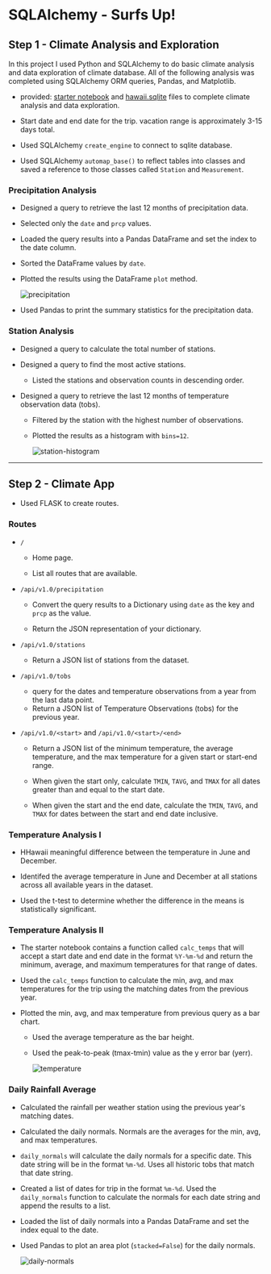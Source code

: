 # SQLAlchemy - Surfs Up!

## Step 1 - Climate Analysis and Exploration

In this project I used Python and SQLAlchemy to do basic climate analysis and data exploration of climate database. All of the following analysis was completed using SQLAlchemy ORM queries, Pandas, and Matplotlib.

* provided: [starter notebook](climate_starter.ipynb) and [hawaii.sqlite](Resources/hawaii.sqlite) files to complete climate analysis and data exploration.

* Start date and end date for the trip. vacation range is approximately 3-15 days total.

* Used SQLAlchemy `create_engine` to connect to sqlite database.

* Used SQLAlchemy `automap_base()` to reflect tables into classes and saved a reference to those classes called `Station` and `Measurement`.

### Precipitation Analysis

* Designed a query to retrieve the last 12 months of precipitation data.

* Selected only the `date` and `prcp` values.

* Loaded the query results into a Pandas DataFrame and set the index to the date column.

* Sorted the DataFrame values by `date`.

* Plotted the results using the DataFrame `plot` method.

  ![precipitation](Images/precipitation.png)

* Used Pandas to print the summary statistics for the precipitation data.

### Station Analysis

* Designed a query to calculate the total number of stations.

* Designed a query to find the most active stations.

  * Listed the stations and observation counts in descending order.

* Designed a query to retrieve the last 12 months of temperature observation data (tobs).

  * Filtered by the station with the highest number of observations.

  * Plotted the results as a histogram with `bins=12`.

    ![station-histogram](Images/station-histogram.png)

- - -

## Step 2 - Climate App

* Used FLASK to create routes.

### Routes

* `/`

  * Home page.

  * List all routes that are available.

* `/api/v1.0/precipitation`

  * Convert the query results to a Dictionary using `date` as the key and `prcp` as the value.

  * Return the JSON representation of your dictionary.

* `/api/v1.0/stations`

  * Return a JSON list of stations from the dataset.

* `/api/v1.0/tobs`
  * query for the dates and temperature observations from a year from the last data point.
  * Return a JSON list of Temperature Observations (tobs) for the previous year.

* `/api/v1.0/<start>` and `/api/v1.0/<start>/<end>`

  * Return a JSON list of the minimum temperature, the average temperature, and the max temperature for a given start or start-end range.

  * When given the start only, calculate `TMIN`, `TAVG`, and `TMAX` for all dates greater than and equal to the start date.

  * When given the start and the end date, calculate the `TMIN`, `TAVG`, and `TMAX` for dates between the start and end date inclusive.


### Temperature Analysis I

* HHawaii meaningful difference between the temperature in June and December.

* Identifed the average temperature in June and December at all stations across all available years in the dataset.

* Used the t-test to determine whether the difference in the means is statistically significant.

### Temperature Analysis II

* The starter notebook contains a function called `calc_temps` that will accept a start date and end date in the format `%Y-%m-%d` and return the minimum, average, and maximum temperatures for that range of dates.

* Used the `calc_temps` function to calculate the min, avg, and max temperatures for the trip using the matching dates from the previous year.

* Plotted the min, avg, and max temperature from previous query as a bar chart.

  * Used the average temperature as the bar height.

  * Used the peak-to-peak (tmax-tmin) value as the y error bar (yerr).

    ![temperature](Images/temperature.png)

### Daily Rainfall Average

* Calculated the rainfall per weather station using the previous year's matching dates.

* Calculated the daily normals. Normals are the averages for the min, avg, and max temperatures.

* `daily_normals` will calculate the daily normals for a specific date. This date string will be in the format `%m-%d`. Uses all historic tobs that match that date string.

* Created a list of dates for trip in the format `%m-%d`. Used the `daily_normals` function to calculate the normals for each date string and append the results to a list.

* Loaded the list of daily normals into a Pandas DataFrame and set the index equal to the date.

* Used Pandas to plot an area plot (`stacked=False`) for the daily normals.

  ![daily-normals](Images/daily-normals.png)

